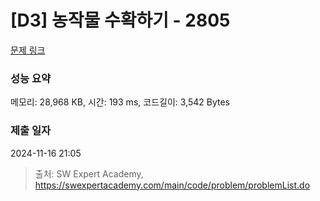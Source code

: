 # [D3] 농작물 수확하기 - 2805 

[문제 링크](https://swexpertacademy.com/main/code/problem/problemDetail.do?contestProbId=AV7GLXqKAWYDFAXB) 

### 성능 요약

메모리: 28,968 KB, 시간: 193 ms, 코드길이: 3,542 Bytes

### 제출 일자

2024-11-16 21:05



> 출처: SW Expert Academy, https://swexpertacademy.com/main/code/problem/problemList.do